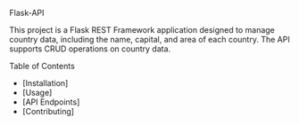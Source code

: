 Flask-API

This project is a Flask REST Framework application designed to manage country data, including the name, capital, and area of each country. The API supports CRUD operations on country data.

Table of Contents

- [Installation]
- [Usage]
- [API Endpoints]
- [Contributing]
